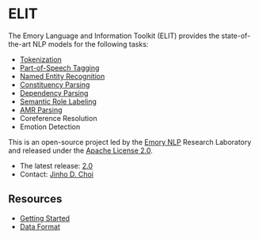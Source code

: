 # ELIT

The Emory Language and Information Toolkit (ELIT) provides the state-of-the-art NLP models for the following tasks:

* [Tokenization](docs/tokenization.md)
* [Part-of-Speech Tagging](docs/part_of_speech_tagging.md)
* [Named Entity Recognition](docs/named_entity_recognition.md)
* [Constituency Parsing](docs/constituency_parsing.md)
* [Dependency Parsing](docs/dependency_parsing.md)
* [Semantic Role Labeling](docs/semantic_role_labeling.md)
* [AMR Parsing](docs/abstract_meaning_parsing.md)
* Coreference Resolution
* Emotion Detection

This is an open-source project led by the [Emory NLP](http://nlp.cs.emory.edu/) Research Laboratory and released under the [Apache License 2.0](LICENSE).

* The latest release: [2.0](https://pypi.org/project/elit/)
* Contact: [Jinho D. Choi](http://www.cs.emory.edu/~choi)

## Resources

* [Getting Started](docs/getting_started.md)
* [Data Format](docs/data_format.md)

